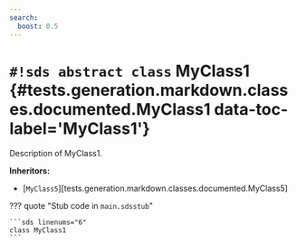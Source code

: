 ```yaml
---
search:
  boost: 0.5
---
```


# `#!sds abstract class` MyClass1 {#tests.generation.markdown.classes.documented.MyClass1 data-toc-label='MyClass1'}

Description of MyClass1.

**Inheritors:**

- [`MyClass5`][tests.generation.markdown.classes.documented.MyClass5]

??? quote "Stub code in `main.sdsstub`"

    ```sds linenums="6"
    class MyClass1
    ```
